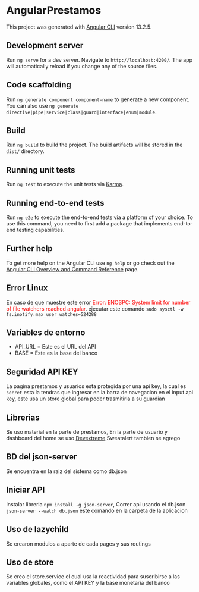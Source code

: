 # AngularPrestamos

This project was generated with [Angular CLI](https://github.com/angular/angular-cli) version 13.2.5.

## Development server

Run `ng serve` for a dev server. Navigate to `http://localhost:4200/`. The app will automatically reload if you change any of the source files.

## Code scaffolding

Run `ng generate component component-name` to generate a new component. You can also use `ng generate directive|pipe|service|class|guard|interface|enum|module`.

## Build

Run `ng build` to build the project. The build artifacts will be stored in the `dist/` directory.

## Running unit tests

Run `ng test` to execute the unit tests via [Karma](https://karma-runner.github.io).

## Running end-to-end tests

Run `ng e2e` to execute the end-to-end tests via a platform of your choice. To use this command, you need to first add a package that implements end-to-end testing capabilities.

## Further help

To get more help on the Angular CLI use `ng help` or go check out the [Angular CLI Overview and Command Reference](https://angular.io/cli) page.


## Error Linux
 En caso de que muestre este error <span style="color:red">Error: ENOSPC: System limit for number of file watchers reached angular</span>.
ejecutar este comando
`sudo sysctl -w fs.inotify.max_user_watches=524288`

## Variables de entorno
- API_URL = Este es el URL del API
- BASE =  Este es la base del banco


## Seguridad API KEY
La pagina prestamos y usuarios esta protegida por una api key, la cual es `secret` esta la tendras que ingresar en la barra de navegacion en el input api key, este usa un store global para poder trasmitirla a su guardian 

## Librerias
Se uso material en la parte de prestamos,
En la parte de usuario y dashboard del home se uso [Devextreme](https://js.devexpress.com/ "Devextreme")
Sweatalert tambien se agrego

## BD del json-server
Se encuentra en la raiz del sistema como db.json

## Iniciar API
Instalar libreria `npm install -g json-server`,
Correr api usando el db.json `json-server --watch db.json` este comando en la carpeta de la aplicacion

## Uso de lazychild
Se crearon modulos a aparte de cada pages y sus routings

## Uso de store
Se creo el store.service el cual usa la reactividad para suscribirse a las variables globales, como el API KEY y la base monetaria del banco
